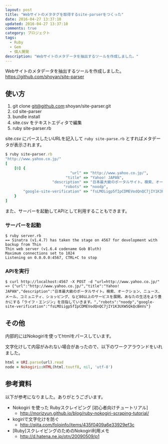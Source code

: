 ```yaml
---
layout: post
title: "Webサイトのメタタグを取得するsite-parserをつくった"
date: 2016-04-27 13:37:10
updated: 2016-04-27 13:37:10
comments: true
category: プロジェクト
tags: 
  - Ruby
  - Gem
  - 個人開発
description: "Webサイトのメタデータを抽出するツールを作成しました。"
---
```


Webサイトのメタデータを抽出するツールを作成しました。  
https://github.com/shoyan/site-parser

## 使い方

1. git clone git@github.com:shoyan/site-parser.git
1. cd site-parser
1. bundle install
1. site.csv をテキストエディタで編集
1. ruby site-parser.rb

site.csv にパースしたいURLを記入して `ruby site-parse.rb` とすればメタデータが表示されます。


```ruby
$ ruby site-parser.rb
"http://www.yahoo.co.jp/"
[
    [0] {
                             "url" => "http://www.yahoo.co.jp/",
                           "title" => "Yahoo! JAPAN",
                     "description" => "日本最大級のポータルサイト。検索、オークション、ニュース、メール、コミュニティ、ショッピング、など80以上のサービスを展開。あなたの生活をより豊かにする「ライフ・エンジ ン」を目指していきます。",
                          "robots" => "noodp",
        "google-site-verification" => "fsLMOiigp5fIpCDMEVodQnQC7jIY1K3UXW5QkQcBmVs"
    }
]

```

また、サーバーを起動してAPIとして利用することもできます。

### サーバーを起動


```
$ ruby server.rb
== Sinatra (v1.4.7) has taken the stage on 4567 for development with backup from Thin
Thin web server (v1.6.4 codename Gob Bluth)
Maximum connections set to 1024
Listening on 0.0.0.0:4567, CTRL+C to stop

```

### APIを実行


```
$ curl http://localhost:4567 -X POST -d "url=http://www.yahoo.co.jp/"
=> {"url":"http://www.yahoo.co.jp/","title":"Yahoo! JAPAN","description":"日本最大級のポータルサイト。検索、オークション、ニュース、メール、コミュニティ、ショッピング、など80以上のサービスを展開。あなたの生活をより豊かにする「ライフ・エンジン」を目指していきます。","robots":"noodp","google-site-verification":"fsLMOiigp5fIpCDMEVodQnQC7jIY1K3UXW5QkQcBmVs"}

```

## その他

内部的にはNokogiriを使ってhtmlをパースしています。

文字化けして内容がみれない場合があったので、以下のワークアラウンドをいれました。


```ruby
html = URI.parse(url).read
node = Nokogiri::HTML(html.toutf8, nil, 'utf-8')

```

## 参考資料

以下が参考になりました。ありがとうございます。

- Nokogiri を使った Rubyスクレイピング [初心者向けチュートリアル]
  - http://morizyun.github.io/blog/ruby-nokogiri-scraping-tutorial/
- kogiriで文字化けを防ぐ
  - http://qiita.com/foloinfo/items/435f0409a6e33929ef3c
- [Ruby]スクレイピングのためのNokogiri利用メモ
  - http://d.hatena.ne.jp/otn/20090509/p1
